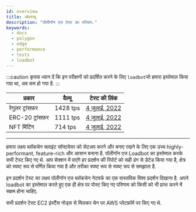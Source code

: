 ```yaml
---
id: overview
title: ओवरव्यू
description: "पॉलीगॉन एज टेस्ट का परिचय."
keywords:
  - docs
  - polygon
  - edge
  - performance
  - tests
  - loadbot
---
```

:::caution
कृपया ध्यान दें कि इन परीक्षणों को प्रदर्शित करने के लिए `loadbot`जो हमारा इस्तेमाल किया गया था, अब कम हो गया है.
:::

| प्रकार | वैल्यू | टेस्ट की लिंक |
| ---- | ----- | ------------ |
| रेगुलर ट्रांसफ़र | 1428 tps | [4 जुलाई, 2022](test-history/test-2022-07-04.md#results-of-eoa-to-eoa-transfers) |
| ERC-20 ट्रांसफ़र | 1111 tps | [4 जुलाई, 2022](test-history/test-2022-07-04.md#results-of-erc20-token-transfers) |
| NFT मिंटिंग | 714 tps | [4 जुलाई, 2022](test-history/test-2022-07-04.md#results-of-erc721-token-minting) |

---

हमारा लक्ष्य ब्लॉकचेन क्लाइंट सॉफ्टवेयर को सेटअप करने और बनाए रखने के लिए एक उच्च highly-performant, feature-rich और आसान बनाना है.
पॉलीगॉन एज Loadbot का इस्तेमाल करके सभी टेस्ट किए गए थे. आप सेक्शन में पाएंगे हर प्रदर्शन की रिपोर्ट को सही ढंग से डेटेड किया गया है, क्षेत्र को स्पष्ट रूप से वर्णित किया गया है और तरीका स्पष्ट रूप से स्पष्ट रूप से समझाता है.

इन प्रदर्शन टेस्ट का लक्ष्य पॉलीगॉन एज ब्लॉकचेन नेटवर्क का एक वास्तविक विश्व प्रदर्शन दिखाना है. अपने loadbot का इस्तेमाल करते हुए एक ही क्षेत्र पर पोस्ट किए गए परिणाम को किसी को भी प्राप्त करने में सक्षम होना चाहिए.

सभी प्रदर्शन टेस्ट EC2 इंस्टैंस नोड्स से मिलकर चेन पर AWS प्लेटफ़ॉर्म पर किए गए थे.